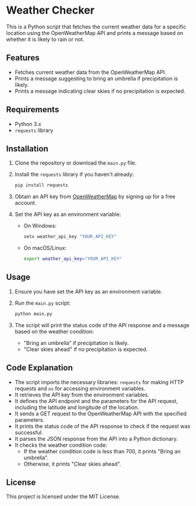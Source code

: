 # Weather Checker

This is a Python script that fetches the current weather data for a specific location using the OpenWeatherMap API and prints a message based on whether it is likely to rain or not.

## Features

- Fetches current weather data from the OpenWeatherMap API.
- Prints a message suggesting to bring an umbrella if precipitation is likely.
- Prints a message indicating clear skies if no precipitation is expected.

## Requirements

- Python 3.x
- `requests` library

## Installation

1. Clone the repository or download the `main.py` file.
2. Install the `requests` library if you haven't already:

    ```sh
    pip install requests
    ```

3. Obtain an API key from [OpenWeatherMap](https://openweathermap.org/api) by signing up for a free account.

4. Set the API key as an environment variable:

    - On Windows:

        ```sh
        setx weather_api_key "YOUR_API_KEY"
        ```

    - On macOS/Linux:

        ```sh
        export weather_api_key="YOUR_API_KEY"
        ```

## Usage

1. Ensure you have set the API key as an environment variable.
2. Run the `main.py` script:

    ```sh
    python main.py
    ```

3. The script will print the status code of the API response and a message based on the weather condition:
    - "Bring an umbrella" if precipitation is likely.
    - "Clear skies ahead" if no precipitation is expected.

## Code Explanation

- The script imports the necessary libraries: `requests` for making HTTP requests and `os` for accessing environment variables.
- It retrieves the API key from the environment variables.
- It defines the API endpoint and the parameters for the API request, including the latitude and longitude of the location.
- It sends a GET request to the OpenWeatherMap API with the specified parameters.
- It prints the status code of the API response to check if the request was successful.
- It parses the JSON response from the API into a Python dictionary.
- It checks the weather condition code:
  - If the weather condition code is less than 700, it prints "Bring an umbrella".
  - Otherwise, it prints "Clear skies ahead".

## License

This project is licensed under the MIT License.
